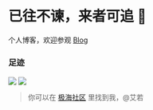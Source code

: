# 已往不谏，来者可追 👋

个人博客，欢迎参观 [Blog](https://blog.mydawn.space/)

### 足迹

<img align="center" src="https://github-readme-stats.vercel.app/api?username=DAWN0ER&locale=cn&line_height=33&show_icons=true&hide=&theme=radical&rank_icon=github"/>

<img align="center" src="https://github-readme-stats.vercel.app/api/top-langs/?username=DAWN0ER&locale=cn&line_height=33&theme=radical&langs_count=5&layout=donut"/>

> 你可以在 [极海社区](https://bitfree.cn) 里找到我，@艾若
